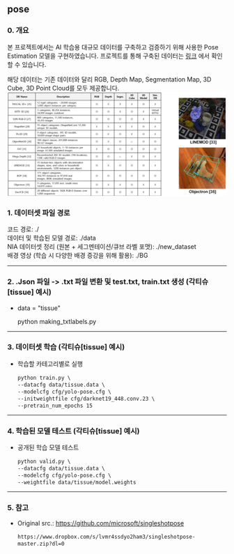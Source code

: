 ## pose

### 0. 개요
  본 프로젝트에서는 AI 학습용 대규모 데이터를 구축하고 검증하기 위해 사용한 Pose Estimation 모델을 구현하였습니다.
  프로젝트를 통해 구축된 데이터는 [링크](https://www.aihub.or.kr/aihubdata/data/view.do?currMenu=&topMenu=&aihubDataSe=data&dataSetSn=551) 에서 확인할 수 있습니다.

  해당 데이터는 기존 데이터와 달리 RGB, Depth Map, Segmentation Map, 3D Cube, 3D Point Cloud를 모두 제공합니다.
  ![teaser](Asset/state.png)

### 1. 데이터셋 파일 경로

  코드 경로: ./ <br>
  데이터 및 학습된 모델 경로: ./data <br>
  NIA 데이터셋 정리 (원본 + 세그멘테이션/큐브 라벨 포맷): ./new_dataset <br>
  배경 영상 (학습 시 다양한 배경 증강을 위해 활용): ./BG <br>

****


### 2. .Json 파일 -> .txt 파일 변환 및 test.txt, train.txt 생성 (각티슈[tissue] 예시)

  * data = "tissue"
  
      python making_txtlabels.py
      
****

### 3. 데이터셋 학습 (각티슈[tissue] 예시)

* 학습할 카테고리별로 실행
 
      python train.py \
      --datacfg data/tissue.data \
      --modelcfg cfg/yolo-pose.cfg \
      --initweightfile cfg/darknet19_448.conv.23 \
      --pretrain_num_epochs 15

****

### 4. 학습된 모델 테스트 (각티슈[tissue] 예시)

* 공개된 학습 모델 테스트
      
      python valid.py \
      --datacfg data/tissue.data \
      --modelcfg cfg/yolo-pose.cfg \
      --weightfile data/tissue/model.weights
      
****


### 5. 참고

* Original src.: https://github.com/microsoft/singleshotpose
      
      https://www.dropbox.com/s/lvmr4ssdyo2ham3/singleshotpose-master.zip?dl=0
      
<br>
